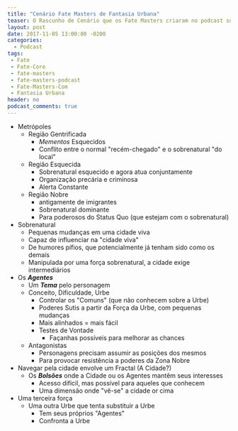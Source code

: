 ```yaml
---
title: "Cenário Fate Masters de Fantasia Urbana"
teaser: O Rascunho de Cenário que os Fate Masters criaram no podcast sobre Fantasia Urbana
layout: post
date: 2017-11-05 13:00:00 -0200
categories:
  - Podcast
tags:
 - Fate
 - Fate-Core
 - fate-masters
 - fate-masters-podcast
 - Fate-Masters-Com
 - Fantasia Urbana
header: no
podcast_comments: true 
---
```


+ Metrópoles
	+ Região Gentrificada
		+ _Mementos_ Esquecidos
		+ Conflito entre o normal "recém-chegado" e o sobrenatural "do local"
	+ Região Esquecida
		+ Sobrenatural esquecido e agora atua conjuntamente
		+ Organização precária e criminosa
		+ Alerta Constante
	+ Região Nobre
		+  antigamente de imigrantes
		+ Sobrenatural dominante
		+ Para poderosos do Status Quo (que estejam com o sobrenatural)
+ Sobrenatural
	+ Pequenas mudanças em uma cidade viva
	+ Capaz de influenciar na "cidade viva"
	+ De humores pífios, que potencialmente já tenham sido como os demais
	+ Manipulada por uma força sobrenatural, a cidade exige intermediários
+ Os __*Agentes*__
	+ Um ___Tema___ pelo personagem
	+ Conceito, Dificuldade, Urbe
		+ Controlar os "Comuns" (que não conhecem sobre a Urbe)
		+ Poderes Sutis a partir da Força da Urbe, com pequenas mudanças
		+ Mais alinhados = mais fácil
		+ Testes de Vontade
			+ Façanhas possíveis para melhorar as chances
	+ Antagonistas
		+ Personagens precisam assumir as posições dos mesmos
		+ Para provocar resistência a poderes da Zona Nobre
+ Navegar pela cidade envolve um Fractal (A Cidade?)
	+ Os ___Bolsões___ onde a Cidade ou os Agentes mantêm seus interesses 
		+ Acesso difícil, mas possível para aqueles que conhecem
		+ Uma dimensão onde "vê-se" a cidade or cima
+ Uma terceira força
	+ Uma outra Urbe que tenta substituir a Urbe
		+ Tem seus próprios "Agentes"
		+ Confronta a Urbe
